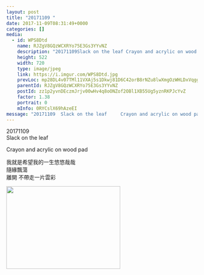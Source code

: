 ```yaml
---
layout: post
title: "20171109 " 
date: 2017-11-09T08:31:49+0000 
categories: [] 
media:
  - id: WPS8Dtd
    name: RJZgV8GQzWCXRYo75E3Gs3YYvNZ
    description: "20171109Slack on the leaf Crayon and acrylic on wood pad 我就是希望我的一生悠悠哉哉 隨緣飄蕩   離開  不帶走一片雲彩"   
    height: 522
    width: 720
    type: image/jpeg
    link: https://i.imgur.com/WPS8Dtd.jpg
    prevLoc: mp28DL4v07TMl11VXAj5s1Dkwj81D6C42orB8rNZu8lwXmgOzWHLDxVqggpwHO7jAVorgoUx28v8BpkECJqDqjN8XBHrvvLDjq2oCyl4GNP4M0Ijp4mP2MRBSBOBAZ5y1MSRwrR4Egq3I5oq73JYwXSLRooE9X34H9NDm9Yj7lCOkk34QlLptZw0q33DmYhmX8xOMPLOI7OxoBZkORcGMmmoOOp5T18DAZXgBVFr1gDNVKB8s7rVNAlA9BcqrZ6wznv3tyn
    parentId: RJZgV8GQzWCXRYo75E3Gs3YYvNZ
    postId: zz1p2yvnDEczmJrjv00wHv4q8oONZof2OBl1XB55Ug5yznRKPJcYvZ
    factor: 1.38
    portrait: 0
    mInfo: 0RYCslX69hAzeEI
message: "20171109  Slack on the leaf     Crayon and acrylic on wood pad     我就是希望我的一生悠悠哉哉   隨緣飄蕩     離開  不帶走一片雲彩"
---
```


20171109  
Slack on the leaf   
  
Crayon and acrylic on wood pad  
  
 我就是希望我的一生悠悠哉哉  
 隨緣飄蕩    
 離開  不帶走一片雲彩


[//]: #media:  
<a href="https://i.imgur.com/WPS8Dtd.jpg"><img src="https://i.imgur.com/WPS8Dtd.jpg" height="217" width="300" /></a> 
 
